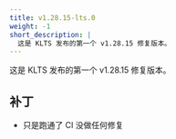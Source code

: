 ```yaml
---
title: v1.28.15-lts.0
weight: -1
short_description: |
  这是 KLTS 发布的第一个 v1.28.15 修复版本。
---
```


这是 KLTS 发布的第一个 v1.28.15 修复版本。

## 补丁

- 只是跑通了 CI 没做任何修复
